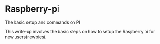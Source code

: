 # Raspberry-pi
The basic setup and commands on PI

This write-up involves the basic steps on how to setup the Raspberry pi for new users(newbies).
